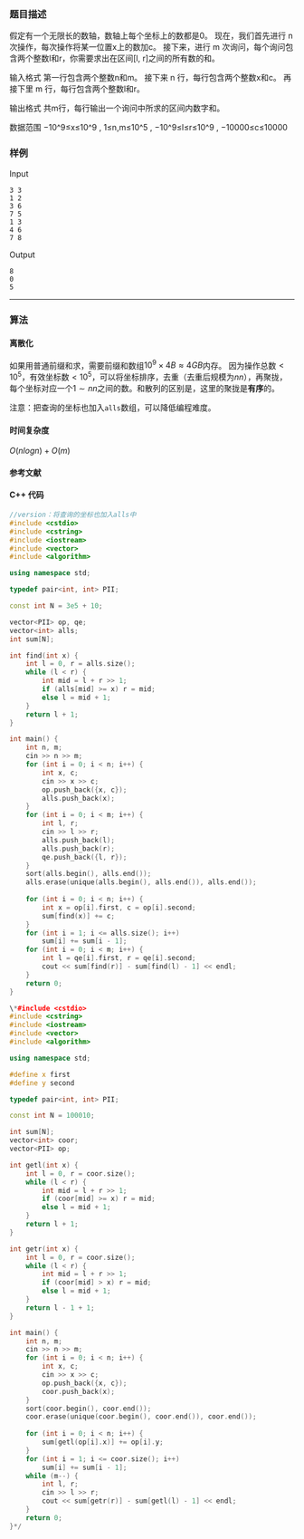 ### 题目描述

假定有一个无限长的数轴，数轴上每个坐标上的数都是0。
现在，我们首先进行 n 次操作，每次操作将某一位置x上的数加c。
接下来，进行 m 次询问，每个询问包含两个整数l和r，你需要求出在区间[l, r]之间的所有数的和。

输入格式
第一行包含两个整数n和m。
接下来 n 行，每行包含两个整数x和c。
再接下里 m 行，每行包含两个整数l和r。

输出格式
共m行，每行输出一个询问中所求的区间内数字和。

数据范围
−10^9≤x≤10^9 ,
1≤n,m≤10^5 ,
−10^9≤l≤r≤10^9 ,
−10000≤c≤10000 

### 样例

Input

```
3 3
1 2
3 6
7 5
1 3
4 6
7 8
```

Output

```
8
0
5
```

----------

### 算法
#### 离散化

如果用普通前缀和求，需要前缀和数组$10^9 \times 4B \approx 4GB$内存。
因为操作总数$< 10^5$，有效坐标数$< 10^5$，可以将坐标排序，去重（去重后规模为$nn$），再聚拢，每个坐标对应一个$1 \sim nn$之间的数。和散列的区别是，这里的聚拢是**有序**的。

注意：把查询的坐标也加入`alls`数组，可以降低编程难度。

#### 时间复杂度

$O(nlogn) + O(m)$

#### 参考文献

#### C++ 代码

``` cpp
//version：将查询的坐标也加入alls中
#include <cstdio>
#include <cstring>
#include <iostream>
#include <vector>
#include <algorithm>

using namespace std;

typedef pair<int, int> PII;

const int N = 3e5 + 10;

vector<PII> op, qe;
vector<int> alls;
int sum[N];

int find(int x) {
    int l = 0, r = alls.size();
    while (l < r) {
        int mid = l + r >> 1;
        if (alls[mid] >= x) r = mid;
        else l = mid + 1;
    }
    return l + 1;
}

int main() {
    int n, m;
    cin >> n >> m;
    for (int i = 0; i < n; i++) {
        int x, c;
        cin >> x >> c;
        op.push_back({x, c});
        alls.push_back(x);
    }
    for (int i = 0; i < m; i++) {
        int l, r;
        cin >> l >> r;
        alls.push_back(l);
        alls.push_back(r);
        qe.push_back({l, r});
    }
    sort(alls.begin(), alls.end());
    alls.erase(unique(alls.begin(), alls.end()), alls.end());
    
    for (int i = 0; i < n; i++) {
        int x = op[i].first, c = op[i].second;
        sum[find(x)] += c;
    }
    for (int i = 1; i <= alls.size(); i++)
        sum[i] += sum[i - 1];
    for (int i = 0; i < m; i++) {
        int l = qe[i].first, r = qe[i].second;
        cout << sum[find(r)] - sum[find(l) - 1] << endl;
    }
    return 0;
}

\*#include <cstdio>
#include <cstring>
#include <iostream>
#include <vector>
#include <algorithm>

using namespace std;

#define x first
#define y second

typedef pair<int, int> PII;

const int N = 100010;

int sum[N];
vector<int> coor;
vector<PII> op;

int getl(int x) {
    int l = 0, r = coor.size();
    while (l < r) {
        int mid = l + r >> 1;
        if (coor[mid] >= x) r = mid;
        else l = mid + 1;
    }
    return l + 1;
}

int getr(int x) {
    int l = 0, r = coor.size();
    while (l < r) {
        int mid = l + r >> 1;
        if (coor[mid] > x) r = mid;
        else l = mid + 1;
    }
    return l - 1 + 1;
}

int main() {
    int n, m;
    cin >> n >> m;
    for (int i = 0; i < n; i++) {
        int x, c;
        cin >> x >> c;
        op.push_back({x, c});
        coor.push_back(x);
    }
    sort(coor.begin(), coor.end());
    coor.erase(unique(coor.begin(), coor.end()), coor.end());
    
    for (int i = 0; i < n; i++) {
        sum[getl(op[i].x)] += op[i].y;
    }
    for (int i = 1; i <= coor.size(); i++)
        sum[i] += sum[i - 1];
    while (m--) {
        int l, r;
        cin >> l >> r;
        cout << sum[getr(r)] - sum[getl(l) - 1] << endl;
    }
    return 0;
}*/
```